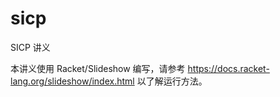# sicp
SICP 讲义

本讲义使用 Racket/Slideshow 编写，请参考 https://docs.racket-lang.org/slideshow/index.html 以了解运行方法。
